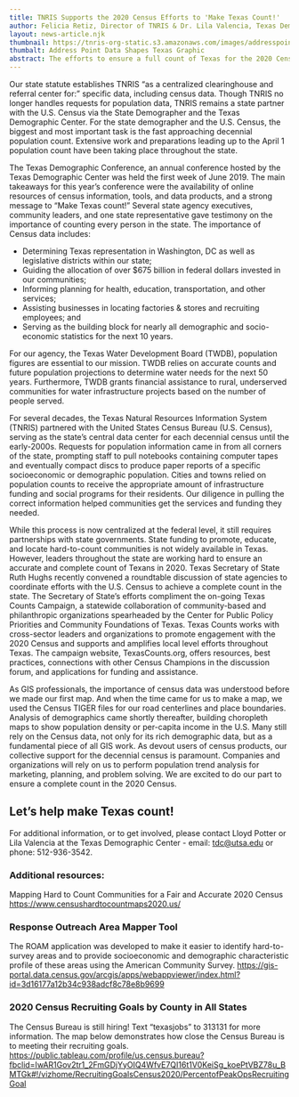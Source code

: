 ```yaml
---
title: TNRIS Supports the 2020 Census Efforts to 'Make Texas Count!'
author: Felicia Retiz, Director of TNRIS & Dr. Lila Valencia, Texas Demographer's Office
layout: news-article.njk
thumbnail: https://tnris-org-static.s3.amazonaws.com/images/addresspointsshapetexas_th.jpg
thumbalt: Address Point Data Shapes Texas Graphic
abstract: The efforts to ensure a full count of Texas for the 2020 Census are fully underway. TNRIS is proud to be doing its part to support this major undertaking.
---
```


Our state statute establishes TNRIS “as a centralized clearinghouse and referral center for:” specific data, including census data. Though TNRIS no longer handles requests for population data, TNRIS remains a state partner with the U.S. Census via the State Demographer and the Texas Demographic Center. For the state demographer and the U.S. Census, the biggest and most important task is the fast approaching decennial population count. Extensive work and preparations leading up to the April 1 population count have been taking place throughout the state.

The Texas Demographic Conference, an annual conference hosted by the Texas Demographic Center was held the first week of June 2019. The main takeaways for this year’s conference were the availability of online resources of census information, tools, and data products, and a strong message to “Make Texas count!” Several state agency executives, community leaders, and one state representative gave testimony on the importance of counting every person in the state. The importance of Census data includes:

-   Determining Texas representation in Washington, DC as well as legislative districts within our state;
-   Guiding the allocation of over $675 billion in federal dollars invested in our communities;
-   Informing planning for health, education, transportation, and other services;
-   Assisting businesses in locating factories & stores and recruiting employees; and
-   Serving as the building block for nearly all demographic and socio-economic statistics for the next 10 years.  

For our agency, the Texas Water Development Board (TWDB), population figures are essential to our mission. TWDB relies on accurate counts and future population projections to determine water needs for the next 50 years. Furthermore, TWDB grants financial assistance to rural, underserved communities for water infrastructure projects based on the number of people served.

For several decades, the Texas Natural Resources Information System (TNRIS) partnered with the United States Census Bureau (U.S. Census), serving as the state’s central data center for each decennial census until the early-2000s. Requests for population information came in from all corners of the state, prompting staff to pull notebooks containing computer tapes and eventually compact discs to produce paper reports of a specific socioeconomic or demographic population. Cities and towns relied on population counts to receive the appropriate amount of infrastructure funding and social programs for their residents. Our diligence in pulling the correct information helped communities get the services and funding they needed.

While this process is now centralized at the federal level, it still requires partnerships with state governments. State funding to promote, educate, and locate hard-to-count communities is not widely available in Texas. However, leaders throughout the state are working hard to ensure an accurate and complete count of Texans in 2020. Texas Secretary of State Ruth Hughs recently convened a roundtable discussion of state agencies to coordinate efforts with the U.S. Census to achieve a complete count in the state. The Secretary of State’s efforts compliment the on-going Texas Counts Campaign, a statewide collaboration of community-based and philanthropic organizations spearheaded by the Center for Public Policy Priorities and Community Foundations of Texas. Texas Counts works with cross-sector leaders and organizations to promote engagement with the 2020 Census and supports and amplifies local level efforts throughout Texas. The campaign website, TexasCounts.org, offers resources, best practices, connections with other Census Champions in the discussion forum, and applications for funding and assistance.

As GIS professionals, the importance of census data was understood before we made our first map. And when the time came for us to make a map, we used the Census TIGER files for our road centerlines and place boundaries. Analysis of demographics came shortly thereafter, building choropleth maps to show population density or per-capita income in the U.S. Many still rely on the Census data, not only for its rich demographic data, but as a fundamental piece of all GIS work. As devout users of census products, our collective support for the decennial census is paramount. Companies and organizations will rely on us to perform population trend analysis for marketing, planning, and problem solving. We are excited to do our part to ensure a complete count in the 2020 Census.

## Let’s help make Texas count!

For additional information, or to get involved, please contact Lloyd Potter or Lila Valencia at the Texas Demographic Center - email: tdc@utsa.edu or phone: 512-936-3542.

### Additional resources:

Mapping Hard to Count Communities for a Fair and Accurate 2020 Census
<https://www.censushardtocountmaps2020.us/>

### Response Outreach Area Mapper Tool

The ROAM application was developed to make it easier to identify hard-to-survey areas and to provide socioeconomic and demographic characteristic profile of these areas using the American Community Survey.
<https://gis-portal.data.census.gov/arcgis/apps/webappviewer/index.html?id=3d16177a12b34c938adcf8c78e8b9699>

### 2020 Census Recruiting Goals by County in All States

The Census Bureau is still hiring! Text “texasjobs” to 313131 for more information. The map below demonstrates how close the Census Bureau is to meeting their recruiting goals.
<https://public.tableau.com/profile/us.census.bureau?fbclid=IwAR1Gov2tr1_2FmGDjYyOIQ4WfvE7QI16t1V0KeiSg_koePtVBZ78u_BMTGk#!/vizhome/RecruitingGoalsCensus2020/PercentofPeakOpsRecruitingGoal>
